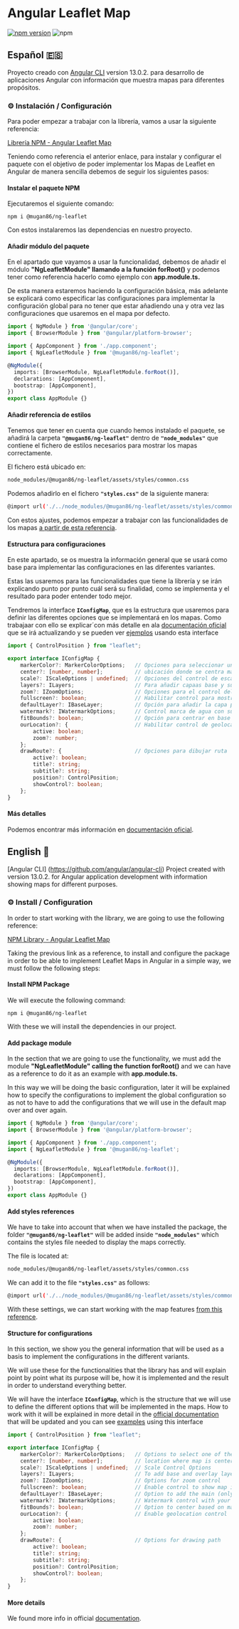 # Angular Leaflet Map 

[![npm version](https://badge.fury.io/js/@mugan86%2Fng-leaflet.svg)](https://badge.fury.io/js/@mugan86%2Fng-leaflet) ![npm](https://img.shields.io/npm/dw/@mugan86/ng-leaflet)

## Español 🇪🇸

Proyecto creado con [Angular CLI](https://github.com/angular/angular-cli) version 13.0.2. para desarrollo de aplicaciones Angular con información que muestra mapas para diferentes propósitos.

### ⚙ Instalación / Configuración

Para poder empezar a trabajar con la librería, vamos a usar la siguiente referencia:

[Librería NPM - Angular Leaflet Map](https://www.npmjs.com/package/@mugan86/ng-leaflet)

Teniendo como referencia el anterior enlace, para instalar y configurar el paquete con el objetivo de poder implementar los Mapas de Leaflet en Angular de manera sencilla debemos de seguir los siguientes pasos:

#### Instalar el paquete NPM

Ejecutaremos el siguiente comando:

```
npm i @mugan86/ng-leaflet
```

Con estos instalaremos las dependencias en nuestro proyecto.

#### Añadir módulo del paquete

En el apartado que vayamos a usar la funcionalidad, debemos de añadir el módulo **"NgLeafletModule" llamando a la función forRoot()** y podemos tener como referencia hacerlo como ejemplo con **app.module.ts.**

De esta manera estaremos haciendo la configuración básica, más adelante se explicará como especificar las configuraciones para implementar la configuración global para no tener que estar añadiendo una y otra vez las configuraciones que usaremos en el mapa por defecto.

```typescript
import { NgModule } from '@angular/core';
import { BrowserModule } from '@angular/platform-browser';

import { AppComponent } from './app.component';
import { NgLeafletModule } from '@mugan86/ng-leaflet';

@NgModule({
  imports: [BrowserModule, NgLeafletModule.forRoot()],
  declarations: [AppComponent],
  bootstrap: [AppComponent],
})
export class AppModule {}
```

#### Añadir referencia de estilos

Tenemos que tener en cuenta que cuando hemos instalado el paquete, se añadirá la carpeta **`"@mugan86/ng-leaflet"`** dentro de **`"node_modules"`** que contiene el fichero de estilos necesarios para mostrar los mapas correctamente.

El fichero está ubicado en:

```bash
node_modules/@mugan86/ng-leaflet/assets/styles/common.css
```

Podemos añadirlo en el fichero **`"styles.css"`** de la siguiente manera:

```bash
@import url('./../node_modules/@mugan86/ng-leaflet/assets/styles/common.css');
```

Con estos ajustes, podemos empezar a trabajar con las funcionalidades de los mapas [a partir de esta referencia](https://mugan86.github.io/ng-leaflet/es/aspectos-basicos/mapa-basico).

#### Estructura para configuraciones

En este apartado, se os muestra la información general que se usará como base para implementar las configuraciones en las diferentes variantes.

Estas las usaremos para las funcionalidades que tiene la librería y se irán explicando punto por punto cuál será su finalidad, como se implementa y el resultado para poder entender todo mejor.

Tendremos la interface **`IConfigMap`**, que es la estructura que usaremos para definir las diferentes opciones que se implementará en los mapas. Como trabajaar con ello se explicar´con más detalle en ala [documentación oficial](https://mugan86.github.io/ng-leaflet/es/summary) que se irá actualizando y se pueden ver [ejemplos](https://mugan86.github.io/ng-leaflet/es/demos-ejemplos) usando esta interface

```typescript
import { ControlPosition } from "leaflet";

export interface IConfigMap {
    markerColor?: MarkerColorOptions;   // Opciones para seleccionar uno de los colores existentes
    center?: [number, number];          // ubicación donde se centra mapa => [latitud, longitud]
    scale?: IScaleOptions | undefined;  // Opciones del control de escala
    layers?: ILayers;                   // Para añadir capaas base y superposición con control capas
    zoom?: IZoomOptions;                // Opciones para el control del zoom
    fullscreen?: boolean;               // Habilitar control para mostrar mapa en pantalla completa
    defaultLayer?: IBaseLayer;          // Opción para añadir la capa principal (única)
    watermark?: IWatermarkOptions;      // Control marca de agua con sus opciones
    fitBounds?: boolean;                // Opción para centrar en base a marcadores
    ourLocation?: {                     // Habilitar control de geolocalización
        active: boolean;
        zoom?: number;
    };
    drawRoute?: {                       // Opciones para dibujar ruta
        active?: boolean;
        title?: string;
        subtitle?: string;
        position?: ControlPosition; 
        showControl?: boolean;
    };
}
```

#### Más detalles

Podemos encontrar más información en [documentación oficial](https://mugan86.github.io/ng-leaflet/es/summary).

## English 🏴󠁧󠁢󠁥󠁮󠁧󠁿

[Angular CLI] (https://github.com/angular/angular-cli) Project created with version 13.0.2. for Angular application development with information showing maps for different purposes.

### ⚙ Install / Configuration

In order to start working with the library, we are going to use the following reference:

[NPM Library - Angular Leaflet Map](https://www.npmjs.com/package/@mugan86/ng-leaflet)

Taking the previous link as a reference, to install and configure the package in order to be able to implement Leaflet Maps in Angular in a simple way, we must follow the following steps:

#### Install NPM Package

We will execute the following command:

```
npm i @mugan86/ng-leaflet
```

With these we will install the dependencies in our project.

#### Add package module

In the section that we are going to use the functionality, we must add the module **"NgLeafletModule" calling the function forRoot()** and we can have as a reference to do it as an example with **app.module.ts.**

In this way we will be doing the basic configuration, later it will be explained how to specify the configurations to implement the global configuration so as not to have to add the configurations that we will use in the default map over and over again.

```typescript
import { NgModule } from '@angular/core';
import { BrowserModule } from '@angular/platform-browser';

import { AppComponent } from './app.component';
import { NgLeafletModule } from '@mugan86/ng-leaflet';

@NgModule({
  imports: [BrowserModule, NgLeafletModule.forRoot()],
  declarations: [AppComponent],
  bootstrap: [AppComponent],
})
export class AppModule {}
```

#### Add styles references

We have to take into account that when we have installed the package, the folder **`"@mugan86/ng-leaflet"`** will be added inside **`"node_modules"`** which contains the styles file needed to display the maps correctly.

The file is located at:

```bash
node_modules/@mugan86/ng-leaflet/assets/styles/common.css
```

We can add it to the file **`"styles.css"`** as follows:

```bash
@import url('./../node_modules/@mugan86/ng-leaflet/assets/styles/common.css');
```

With these settings, we can start working with the map features [from this reference](https://mugan86.github.io/ng-leaflet/en/aspectos-basicos/mapa-basico).

#### Structure for configurations

In this section, we show you the general information that will be used as a basis to implement the configurations in the different variants.

We will use these for the functionalities that the library has and will explain point by point what its purpose will be, how it is implemented and the result in order to understand everything better.

We will have the interface **`IConfigMap`**, which is the structure that we will use to define the different options that will be implemented in the maps. How to work with it will be explained in more detail in the [official documentation](https://mugan86.github.io/ng-leaflet/en/summary) that will be updated and you can see [examples](https://mugan86.github.io/ng-leaflet/en/demos-ejemplos) using this interface

```typescript
import { ControlPosition } from "leaflet";

export interface IConfigMap {
    markerColor?: MarkerColorOptions;   // Options to select one of the existing colors
    center?: [number, number];          // location where map is centered => [latitude, longitude]
    scale?: IScaleOptions | undefined;  // Scale Control Options
    layers?: ILayers;                   // To add base and overlay layers with control layers
    zoom?: IZoomOptions;                // Options for zoom control
    fullscreen?: boolean;               // Enable control to show map in full screen
    defaultLayer?: IBaseLayer;          // Option to add the main (only) layer
    watermark?: IWatermarkOptions;      // Watermark control with your options
    fitBounds?: boolean;                // Option to center based on markers
    ourLocation?: {                     // Enable geolocation control
        active: boolean;
        zoom?: number;
    };
    drawRoute?: {                       // Options for drawing path
        active?: boolean;
        title?: string;
        subtitle?: string;
        position?: ControlPosition; 
        showControl?: boolean;
    };
}
```
#### More details

We found more info in official [documentation](https://mugan86.github.io/ng-leaflet/en/summary).

